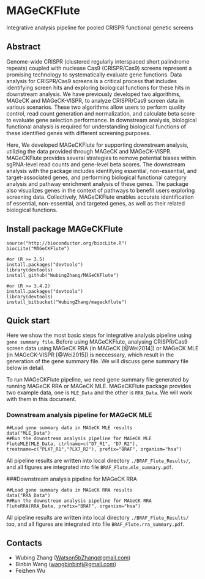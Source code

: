 # MAGeCKFlute
Integrative analysis pipeline for pooled CRISPR functional genetic screens

## Abstract
Genome-wide CRISPR (clustered regularly interspaced short palindrome repeats) coupled with nuclease Cas9 (CRISPR/Cas9) screens represent a promising technology to systematically evaluate gene functions. Data analysis for CRISPR/Cas9 screens is a critical process that includes identifying screen hits and exploring biological functions for these hits in downstream analysis. We have previously developed two algorithms, MAGeCK and MAGeCK-VISPR, to analyze CRISPR/Cas9 screen data in various scenarios. These two algorithms allow users to perform quality control, read count generation and normalization, and calculate beta score to evaluate gene selection performance. In downstream analysis, biological functional analysis is required for understanding biological functions of these identified genes with different screening purposes.

  Here, We developed MAGeCKFlute for supporting downstream analysis, utilizing the data provided through MAGeCK and MAGeCK-VISPR. MAGeCKFlute provides several strategies to remove potential biases within sgRNA-level read counts and gene-level beta scores. The downstream analysis with the package includes identifying essential, non-essential, and target-associated genes, and performing biological functional category analysis and pathway enrichment analysis of these genes. The package also visualizes genes in the context of pathways to benefit users exploring screening data. Collectively, MAGeCKFlute enables accurate identification of essential, non-essential, and targeted genes, as well as their related biological functions. 

## Install package MAGeCKFlute

~~~
source("http://bioconductor.org/biocLite.R")
biocLite("MAGeCKFlute")

#or (R >= 3.5)
install.packages("devtools")
library(devtools)
install_github("WubingZhang/MAGeCKFlute")

#or (R >= 3.4.2)
install.packages("devtools")
library(devtools)
install_bitbucket("WubingZhang/mageckflute")
~~~

## Quick start
Here we show the most basic steps for integrative analysis pipeline using `gene summary file`. Before using MAGeCKFlute, analysing CRISPR/Cas9 screen data using MAGeCK RRA (in MAGeCK [@Wei2014]) or MAGeCK MLE (in MAGeCK-VISPR [@Wei2015]) is neccessary, which result in the generation of the gene summary file. We will discuss gene summary file below in detail. 

To run MAGeCKFlute pipeline, we need gene summary file generated by running MAGeCK RRA or MAGeCK MLE.
MAGeCKFlute package provides two example data, one is `MLE_Data` and the other is `RRA_Data`. 
We will work with them in this document.

### Downstream analysis pipeline for MAGeCK MLE

~~~
##Load gene summary data in MAGeCK MLE results
data("MLE_Data")
##Run the downstream analysis pipeline for MAGeCK MLE
FluteMLE(MLE_Data, ctrlname=c("D7_R1", "D7_R2"), treatname=c("PLX7_R1","PLX7_R2"), prefix="BRAF", organism="hsa")

~~~

All pipeline results are written into local directory `./BRAF_Flute_Results/`, and all figures are integrated into file
 `BRAF_Flute.mle_summary.pdf`.

###Downstream analysis pipeline for MAGeCK RRA

~~~##Load gene summary data in MAGeCK RRA results
data("RRA_Data")
##Run the downstream analysis pipeline for MAGeCK RRA
FluteRRA(RRA_Data, prefix="BRAF", organism="hsa")
~~~

All pipeline results are written into local directory `./BRAF_Flute_Results/` too, and all figures are integrated into file  `BRAF_Flute.rra_summary.pdf`.

## Contacts

* Wubing Zhang (Watson5bZhang@gmail.com)
* Binbin Wang (wangbinbintj@gmail.com)
* Feizhen Wu

